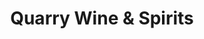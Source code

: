 ---
title: "Quarry Wine & Spirits"
url: /mount-washington/quarry-wine-und-spirits/
shop: Spirituosen
---